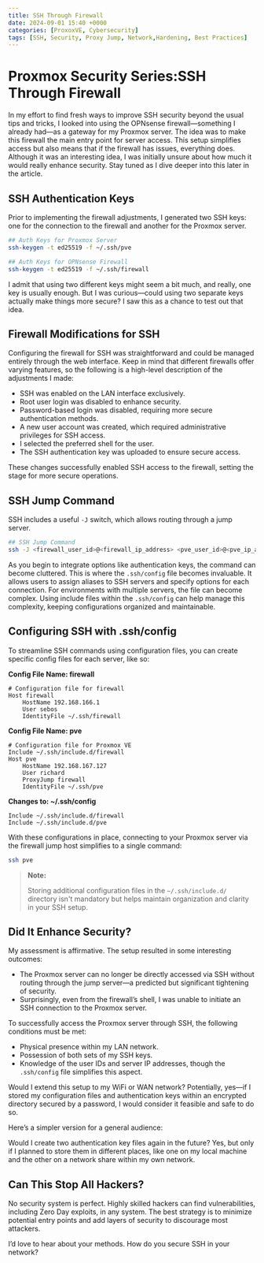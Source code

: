 ```yaml
---
title: SSH Through Firewall
date: 2024-09-01 15:40 +0000
categories: [ProxoxVE, Cybersecurity]
tags: [SSH, Security, Proxy Jump, Network,Hardening, Best Practices]
---
```


# Proxmox Security Series:SSH Through Firewall

In my effort to find fresh ways to improve SSH security beyond the usual tips and tricks, I looked into using the OPNsense firewall—something I already had—as a gateway for my Proxmox server. The idea was to make this firewall the main entry point for server access. This setup simplifies access but also means that if the firewall has issues, everything does. Although it was an interesting idea, I was initially unsure about how much it would really enhance security. Stay tuned as I dive deeper into this later in the article.


## SSH Authentication Keys

Prior to implementing the firewall adjustments, I generated two SSH keys: one for the connection to the firewall and another for the Proxmox server.

```bash
## Auth Keys for Proxmox Server
ssh-keygen -t ed25519 -f ~/.ssh/pve  

## Auth Keys for OPNsense Firewall
ssh-keygen -t ed25519 -f ~/.ssh/firewall
```

I admit that using two different keys might seem a bit much, and really, one key is usually enough. But I was curious—could using two separate keys actually make things more secure? I saw this as a chance to test out that idea.


## Firewall Modifications for SSH

Configuring the firewall for SSH was straightforward and could be managed entirely through the web interface. Keep in mind that different firewalls offer varying features, so the following is a high-level description of the adjustments I made:

- SSH was enabled on the LAN interface exclusively.
- Root user login was disabled to enhance security.
- Password-based login was disabled, requiring more secure authentication methods.
- A new user account was created, which required administrative privileges for SSH access.
- I selected the preferred shell for the user.
- The SSH authentication key was uploaded to ensure secure access.

These changes successfully enabled SSH access to the firewall, setting the stage for more secure operations.

## SSH Jump Command

SSH includes a useful `-J` switch, which allows routing through a jump server.

```bash
## SSH Jump Command
ssh -J <firewall_user_id>@<firewall_ip_address> <pve_user_id>@<pve_ip_address>
```

As you begin to integrate options like authentication keys, the command can become cluttered. This is where the `.ssh/config` file becomes invaluable. It allows users to assign aliases to SSH servers and specify options for each connection. For environments with multiple servers, the file can become complex. Using include files within the `.ssh/config` can help manage this complexity, keeping configurations organized and maintainable.


## Configuring SSH with .ssh/config

To streamline SSH commands using configuration files, you can create specific config files for each server, like so:

**Config File Name: firewall**
```
# Configuration file for firewall
Host firewall
    HostName 192.168.166.1
    User sebos
    IdentityFile ~/.ssh/firewall
```

**Config File Name: pve**
```
# Configuration file for Proxmox VE
Include ~/.ssh/include.d/firewall
Host pve
    HostName 192.168.167.127
    User richard
    ProxyJump firewall
    IdentityFile ~/.ssh/pve
```

**Changes to: ~/.ssh/config**
```
Include ~/.ssh/include.d/firewall
Include ~/.ssh/include.d/pve
```

With these configurations in place, connecting to your Proxmox server via the firewall jump host simplifies to a single command:
```bash
ssh pve
```

> **Note:**
>
> Storing additional configuration files in the `~/.ssh/include.d/` directory isn't mandatory but helps maintain organization and clarity in your SSH setup.
>


## Did It Enhance Security?

My assessment is affirmative. The setup resulted in some interesting outcomes:
- The Proxmox server can no longer be directly accessed via SSH without routing through the jump server—a predicted but significant tightening of security.
- Surprisingly, even from the firewall’s shell, I was unable to initiate an SSH connection to the Proxmox server.

To successfully access the Proxmox server through SSH, the following conditions must be met:
- Physical presence within my LAN network.
- Possession of both sets of my SSH keys.
- Knowledge of the user IDs and server IP addresses, though the `.ssh/config` file simplifies this aspect.

Would I extend this setup to my WiFi or WAN network? Potentially, yes—if I stored my configuration files and authentication keys within an encrypted directory secured by a password, I would consider it feasible and safe to do so.

Here’s a simpler version for a general audience:

Would I create two authentication key files again in the future? Yes, but only if I planned to store them in different places, like one on my local machine and the other on a network share within my own network.

## Can This Stop All Hackers?

No security system is perfect. Highly skilled hackers can find vulnerabilities, including Zero Day exploits, in any system. The best strategy is to minimize potential entry points and add layers of security to discourage most attackers.

I’d love to hear about your methods. How do you secure SSH in your network?